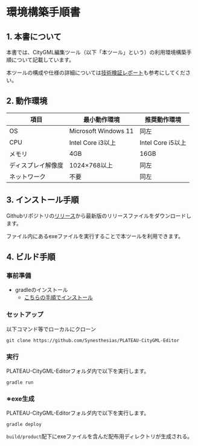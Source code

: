 # 環境構築手順書

## 1. 本書について
本書では、CityGML編集ツール（以下「本ツール」という）の利用環境構築手順について記載しています。

本ツールの構成や仕様の詳細については[技術検証レポート]()も参考にしてください。

## 2. 動作環境
| 項目 | 最小動作環境 | 推奨動作環境 |
| --- | --- | --- |
|OS|Microsoft Windows 11|同左|
|CPU|Intel Core i3以上|Intel Core i5以上|
|メモリ|4GB|16GB|
|ディスプレイ解像度|1024×768以上|同左|
|ネットワーク|不要|同左|

## 3. インストール手順
Githubリポジトリの[リリース](https://github.com/Synesthesias/PLATEAU-CityGML-Editor/releases)から最新版のリリースファイルをダウンロードします。

ファイル内にあるexeファイルを実行することで本ツールを利用できます。

## 4. ビルド手順
###  事前準備
- gradleのインストール
  - [こちらの手順でインストール](https://www.kkaneko.jp/tools/win/gradle.html)

### セットアップ
以下コマンド等でローカルにクローン
```
git clone https://github.com/Synesthesias/PLATEAU-CityGML-Editor
```

### 実行
PLATEAU-CityGML-Editorフォルダ内で以下を実行します。
```
gradle run
```

### ※exe生成
PLATEAU-CityGML-Editorフォルダ内で以下を実行します。
```
gradle deploy
```
`build/product`配下にexeファイルを含んだ配布用ディレクトリが生成される。


